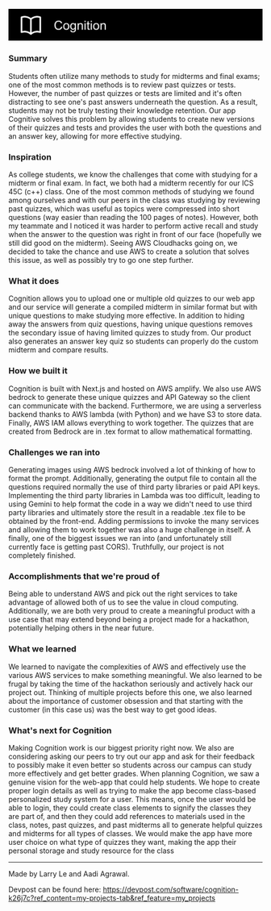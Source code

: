 ![Alt text](./app/images/header.png)

### Summary

Students often utilize many methods to study for midterms and final exams; one of the most common methods is to review past quizzes or tests. However, the number of past quizzes or tests are limited and it's often distracting to see one's past answers underneath the question. As a result, students may not be truly testing their knowledge retention. Our app Cognitive solves this problem by allowing students to create new versions of their quizzes and tests and provides the user with both the questions and an answer key, allowing for more effective studying.

### Inspiration

As college students, we know the challenges that come with studying for a midterm or final exam. In fact, we both had a midterm recently for our ICS 45C (c++) class. One of the most common methods of studying we found among ourselves and with our peers in the class was studying by reviewing past quizzes, which was useful as topics were compressed into short questions (way easier than reading the 100 pages of notes). However, both my teammate and I noticed it was harder to perform active recall and study when the answer to the question was right in front of our face (hopefully we still did good on the midterm). Seeing AWS Cloudhacks going on, we decided to take the chance and use AWS to create a solution that solves this issue, as well as possibly try to go one step further.

### What it does

Cognition allows you to upload one or multiple old quizzes to our web app and our service will generate a compiled midterm in similar format but with unique questions to make studying more effective. In addition to hiding away the answers from quiz questions, having unique questions removes the secondary issue of having limited quizzes to study from. Our product also generates an answer key quiz so students can properly do the custom midterm and compare results.

### How we built it

Cognition is built with Next.js and hosted on AWS amplify. We also use AWS bedrock to generate these unique quizzes and API Gateway so the client can communicate with the backend. Furthermore, we are using a serverless backend thanks to AWS lambda (with Python) and we have S3 to store data. Finally, AWS IAM allows everything to work together. The quizzes that are created from Bedrock are in .tex format to allow mathematical formatting.

### Challenges we ran into

Generating images using AWS bedrock involved a lot of thinking of how to format the prompt. Additionally, generating the output file to contain all the questions required normally the use of third party libraries or paid API keys. Implementing the third party libraries in Lambda was too difficult, leading to using Gemini to help format the code in a way we didn't need to use third party libraries and ultimately store the result in a readable .tex file to be obtained by the front-end. Adding permissions to invoke the many services and allowing them to work together was also a huge challenge in itself. A finally, one of the biggest issues we ran into (and unfortunately still currently face is getting past CORS). Truthfully, our project is not completely finished.

### Accomplishments that we're proud of

Being able to understand AWS and pick out the right services to take advantage of allowed both of us to see the value in cloud computing. Additionally, we are both very proud to create a meaningful product with a use case that may extend beyond being a project made for a hackathon, potentially helping others in the near future.

### What we learned

We learned to navigate the complexities of AWS and effectively use the various AWS services to make something meaningful. We also learned to be frugal by taking the time of the hackathon seriously and actively hack our project out. Thinking of multiple projects before this one, we also learned about the importance of customer obsession and that starting with the customer (in this case us) was the best way to get good ideas.

### What's next for Cognition

Making Cognition work is our biggest priority right now. We also are considering asking our peers to try out our app and ask for their feedback to possibly make it even better so students across our campus can study more effectively and get better grades. When planning Cognition, we saw a genuine vision for the web-app that could help students. We hope to create proper login details as well as trying to make the app become class-based personalized study system for a user. This means, once the user would be able to login, they could create class elements to signify the classes they are part of, and then they could add references to materials used in the class, notes, past quizzes, and past midterms all to generate helpful quizzes and midterms for all types of classes. We would make the app have more user choice on what type of quizzes they want, making the app their personal storage and study resource for the class

---

Made by Larry Le and Aadi Agrawal.

Devpost can be found here: https://devpost.com/software/cognition-k26j7c?ref_content=my-projects-tab&ref_feature=my_projects

